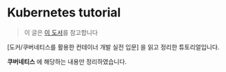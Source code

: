 # Kubernetes tutorial

> 이 글은 [이 도서](https://wikibook.co.kr/docker-kubernetes/)를 참고합니다



[도커/쿠버네티스를 활용한 컨테이너 개발 실전 입문] 을 읽고 정리한 튜토리얼입니다.

**쿠버네티스** 에 해당하는 내용만 정리하였습니다. 

